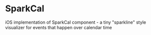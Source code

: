 # SparkCal
iOS implementation of SparkCal component - a tiny "sparkline" style visualizer for events that happen over calendar time
